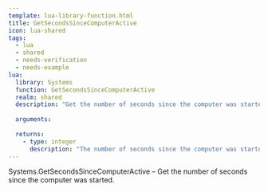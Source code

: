 ```yaml
---
template: lua-library-function.html
title: GetSecondsSinceComputerActive
icon: lua-shared
tags:
  - lua
  - shared
  - needs-verification
  - needs-example
lua:
  library: Systems
  function: GetSecondsSinceComputerActive
  realm: shared
  description: "Get the number of seconds since the computer was started."
  
  arguments:
  
  returns:
    - type: integer
      description: "The number of seconds since the computer was started."
---
```


<div class="lua__search__keywords">
Systems.GetSecondsSinceComputerActive &#x2013; Get the number of seconds since the computer was started.
</div>
